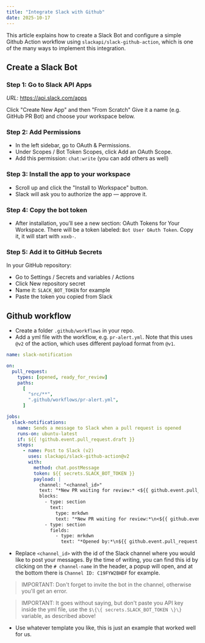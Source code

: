 ```yaml
---
title: "Integrate Slack with Github"
date: 2025-10-17
---
```


This article explains how to create a Slack Bot and configure a simple Github Action workflow using `slackapi/slack-github-action`, which is one of the many ways to implement this integration.

## Create a Slack Bot

### Step 1: Go to Slack API Apps

*URL*: https://api.slack.com/apps

Click "Create New App" and then "From Scratch"
Give it a name (e.g. GitHub PR Bot) and choose your workspace below.


### Step 2: Add Permissions

- In the left sidebar, go to OAuth & Permissions.
- Under Scopes / Bot Token Scopes, click Add an OAuth Scope.
- Add this permission: `chat:write` (you can add others as well)


### Step 3: Install the app to your workspace

- Scroll up and click the "Install to Workspace" button.
- Slack will ask you to authorize the app — approve it.

### Step 4: Copy the bot token

- After installation, you’ll see a new section: OAuth Tokens for Your Workspace. There will be a token labeled: `Bot User OAuth Token`. Copy it, it will start with `xoxb-`.

### Step 5: Add it to GitHub Secrets

In your GitHub repository:

- Go to Settings / Secrets and variables / Actions
- Click New repository secret
- Name it: `SLACK_BOT_TOKEN` for example
- Paste the token you copied from Slack

## Github workflow

- Create a folder `.github/workflows` in your repo.
- Add a yml file with the workflow, e.g. `pr-alert.yml`. Note that this uses `@v2` of the action, which uses different payload format from `@v1`.

```yml
name: slack-notification

on:
  pull_request:
    types: [opened, ready_for_review]
    paths:
      [
        "src/**",
        ".github/workflows/pr-alert.yml",
      ]

jobs:
  slack-notifications:
    name: Sends a message to Slack when a pull request is opened
    runs-on: ubuntu-latest
    if: ${{ !github.event.pull_request.draft }}
    steps:
      - name: Post to Slack (v2)
        uses: slackapi/slack-github-action@v2
        with:
          method: chat.postMessage
          token: ${{ secrets.SLACK_BOT_TOKEN }}
          payload: |
            channel: "<channel_id>"
            text: "*New PR waiting for review:* <${{ github.event.pull_request.html_url }}|${{ github.event.pull_request.title }}>"
            blocks:
              - type: section
                text:
                  type: mrkdwn
                  text: "*New PR waiting for review:*\n<${{ github.event.pull_request.html_url }}|${{ github.event.pull_request.title }}>"
              - type: section
                fields:
                  - type: mrkdwn
                    text: "*Opened by:*\n${{ github.event.pull_request.user.login }}"

```

- Replace `<channel_id>` with the id of the Slack channel where you would like to post your messages. By the time of writing, you can find this id by clicking on the `# channel-name` in the header, a popup will open, and at the bottom there is `Channel ID: C19FYW2BHDF` for example.

> IMPORTANT: Don't forget to invite the bot in the channel, otherwise you'll get an error.

> IMPORTANT: It goes without saying, but don't paste you API key inside the yml file, use the `$\{\{ secrets.SLACK_BOT_TOKEN \}\}` variable, as described above!

- Use whatever template you like, this is just an example that worked well for us.